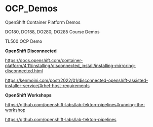 # OCP_Demos
OpenShift Container Platform Demos

DO180, DO188, DO280, DO285 Course Demos

TL500 OCP Demo


**OpenShift Disconnected**

https://docs.openshift.com/container-platform/4.11/installing/disconnected_install/installing-mirroring-disconnected.html

https://kenmoini.com/post/2022/01/disconnected-openshift-assisted-installer-service/#rhel-host-requirements


**OpenShift Workshops**

https://github.com/openshift-labs/lab-tekton-pipelines#running-the-workshop

https://github.com/openshift-labs/lab-tekton-pipelines
